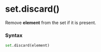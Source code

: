 # set.discard()

Remove **element** from the set if it is present.

### Syntax

```python
set.discard(element)
```